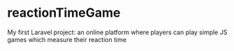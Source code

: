 # reactionTimeGame
My first Laravel project: an online platform where players can play simple JS games which measure their reaction time
